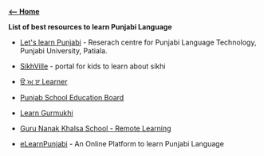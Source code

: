  **[<-- Home](https://amardeep0.github.io/learnPunjabi/)** 


**List of best resources to learn Punjabi Language**

- [Let's learn Punjabi](http://www.learnpunjabi.org/intro1.asp) - Reserach centre for Punjabi Language Technology, Punjabi University, Patiala.

- [SikhVille](http://sikhville.org/) - portal for kids to learn about sikhi

- [ੳ ਅ ੲ Learner](https://punjabilearner.com/)

- [Punjab School Education Board](http://www.pseb.ac.in/)

- [Learn Gurmukhi](http://www.discoversikhism.com/punjabi/punjabi_gurmukhi_alphabet.html)

- [Guru Nanak Khalsa School - Remote Learning](https://sites.google.com/khalsaschool.us/remote/home)

- [eLearnPunjabi](http://elearnpunjabi.com/) - An Online Platform to learn Punjabi Language


